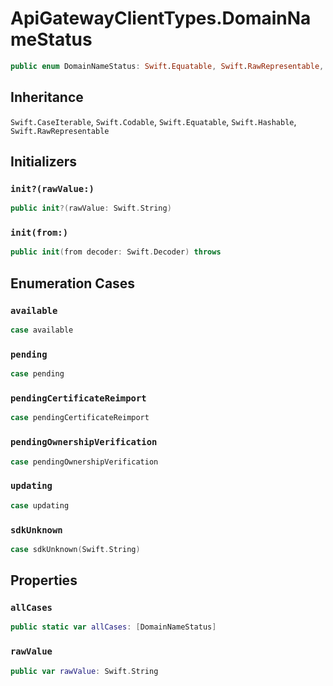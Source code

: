 # ApiGatewayClientTypes.DomainNameStatus

``` swift
public enum DomainNameStatus: Swift.Equatable, Swift.RawRepresentable, Swift.CaseIterable, Swift.Codable, Swift.Hashable 
```

## Inheritance

`Swift.CaseIterable`, `Swift.Codable`, `Swift.Equatable`, `Swift.Hashable`, `Swift.RawRepresentable`

## Initializers

### `init?(rawValue:)`

``` swift
public init?(rawValue: Swift.String) 
```

### `init(from:)`

``` swift
public init(from decoder: Swift.Decoder) throws 
```

## Enumeration Cases

### `available`

``` swift
case available
```

### `pending`

``` swift
case pending
```

### `pendingCertificateReimport`

``` swift
case pendingCertificateReimport
```

### `pendingOwnershipVerification`

``` swift
case pendingOwnershipVerification
```

### `updating`

``` swift
case updating
```

### `sdkUnknown`

``` swift
case sdkUnknown(Swift.String)
```

## Properties

### `allCases`

``` swift
public static var allCases: [DomainNameStatus] 
```

### `rawValue`

``` swift
public var rawValue: Swift.String 
```
